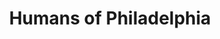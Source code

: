 ---
pid: CH907
title: Humans of Philadelphia
location_transcription: major Philly landmarks or places where you would think the
  representation is needed
zipcode: '19141'
outside_phl: 
neighborhood: Logan
age: '20'
age_range: 20-29
instagram: 
image_file_name: CH_907.jpg
proposal_transcription: |-
  Sculptures of workers
  Anyone who volunteers
  Mainly manual blue collar workers
topic: Figure
topic_summary: '0'
type: Sculpture Statue
keywords_other: 
credit: Patricia Charles
image_labels: 
twitter: 
facebook: 
permalink: "/monuments/ch907/"
layout: item-page
---